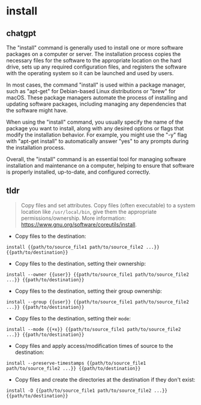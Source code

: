 # install 
## chatgpt 
The "install" command is generally used to install one or more software packages on a computer or server. The installation process copies the necessary files for the software to the appropriate location on the hard drive, sets up any required configuration files, and registers the software with the operating system so it can be launched and used by users.

In most cases, the command "install" is used within a package manager, such as "apt-get" for Debian-based Linux distributions or "brew" for macOS. These package managers automate the process of installing and updating software packages, including managing any dependencies that the software might have.

When using the "install" command, you usually specify the name of the package you want to install, along with any desired options or flags that modify the installation behavior. For example, you might use the "-y" flag with "apt-get install" to automatically answer "yes" to any prompts during the installation process.

Overall, the "install" command is an essential tool for managing software installation and maintenance on a computer, helping to ensure that software is properly installed, up-to-date, and configured correctly. 

## tldr 
 
> Copy files and set attributes.
> Copy files (often executable) to a system location like `/usr/local/bin`, give them the appropriate permissions/ownership.
> More information: <https://www.gnu.org/software/coreutils/install>.

- Copy files to the destination:

`install {{path/to/source_file1 path/to/source_file2 ...}} {{path/to/destination}}`

- Copy files to the destination, setting their ownership:

`install --owner {{user}} {{path/to/source_file1 path/to/source_file2 ...}} {{path/to/destination}}`

- Copy files to the destination, setting their group ownership:

`install --group {{user}} {{path/to/source_file1 path/to/source_file2 ...}} {{path/to/destination}}`

- Copy files to the destination, setting their `mode`:

`install --mode {{+x}} {{path/to/source_file1 path/to/source_file2 ...}} {{path/to/destination}}`

- Copy files and apply access/modification times of source to the destination:

`install --preserve-timestamps {{path/to/source_file1 path/to/source_file2 ...}} {{path/to/destination}}`

- Copy files and create the directories at the destination if they don't exist:

`install -D {{path/to/source_file1 path/to/source_file2 ...}} {{path/to/destination}}`
